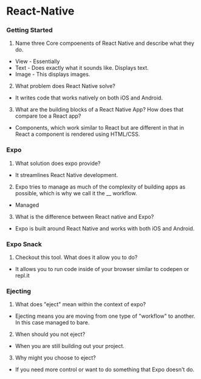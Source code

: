 # React-Native

### Getting Started 

1. Name three Core compoenents of React Native and describe what they do.

* View - Essentially <div>
* Text - Does exactly what it sounds like. Displays text.
* Image - This displays images.

2. What problem does React Native solve?

* It writes code that works natively on both iOS and Android.

3. What are the building blocks of a React Native App? How does that compare toe a React app?

* Components, which work similar to React but are different in that in React a component is rendered using HTML/CSS.

### Expo

1. What solution does expo provide?

* It streamlines React Native development.

2. Expo tries to manage as much of the complexity of building apps as possible, which is why we call it the __ workflow.

* Managed

3. What is the difference between React native and Expo?

* Expo is built around React Native and works with both iOS and Android.

### Expo Snack

1. Checkout this tool. What does it allow you to do?

* It allows you to run code inside of your browser similar to codepen or repl.it

### Ejecting

1. What does "eject" mean within the context of expo?

* Ejecting means you are moving from one type of "workflow" to another. In this case managed to bare. 

2. When should you not eject?

* When you are still building out your project.

3. Why might you choose to eject?

* If you need more control or want to do something that Expo doesn't do. 
